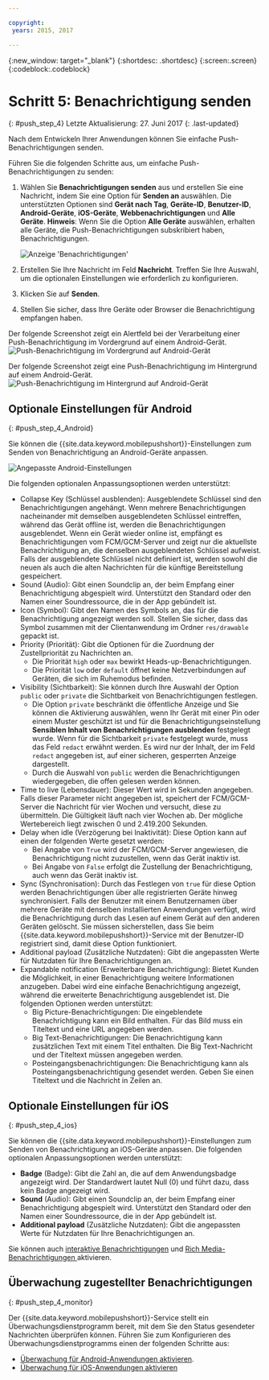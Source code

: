 ```yaml
---

copyright:
 years: 2015, 2017

---
```


{:new_window: target="_blank"}
{:shortdesc: .shortdesc}
{:screen:.screen}
{:codeblock:.codeblock}

# Schritt 5: Benachrichtigung senden
{: #push_step_4}
Letzte Aktualisierung: 27. Juni 2017
{: .last-updated}


Nach dem Entwickeln Ihrer Anwendungen können Sie einfache Push-Benachrichtigungen senden.

Führen Sie die folgenden Schritte aus, um einfache Push-Benachrichtigungen zu senden:

1. Wählen Sie **Benachrichtigungen senden** aus und erstellen Sie eine Nachricht, indem Sie eine Option für **Senden an** auswählen. Die unterstützten Optionen sind **Gerät nach Tag**, **Geräte-ID**, **Benutzer-ID**, **Android-Geräte**, **iOS-Geräte**, **Webbenachrichtigungen** und **Alle Geräte**.
**Hinweis**: Wenn Sie die Option **Alle Geräte** auswählen, erhalten alle Geräte, die Push-Benachrichtigungen subskribiert haben, Benachrichtigungen.
	
	![Anzeige 'Benachrichtigungen'](images/tag_notification.jpg)

2. Erstellen Sie Ihre Nachricht im Feld **Nachricht**. Treffen Sie Ihre Auswahl, um die optionalen Einstellungen wie erforderlich zu konfigurieren.
3. Klicken Sie auf **Senden**.
3. Stellen Sie sicher, dass Ihre Geräte oder Browser die Benachrichtigung empfangen haben.

Der folgende Screenshot zeigt ein Alertfeld bei der Verarbeitung einer Push-Benachrichtigung
im Vordergrund auf einem Android-Gerät.
	![Push-Benachrichtigung im Vordergrund auf Android-Gerät](images/Android_Screenshot.jpg)

Der folgende Screenshot zeigt eine Push-Benachrichtigung im Hintergrund auf einem Android-Gerät.
	![Push-Benachrichtigung im Hintergrund auf Android-Gerät](images/background.jpg)

## Optionale Einstellungen für Android 
{: #push_step_4_Android}

Sie können die {{site.data.keyword.mobilepushshort}}-Einstellungen zum Senden von Benachrichtigung an Android-Geräte anpassen. 

![Angepasste Android-Einstellungen](images/android_custom_settings.jpg)

Die folgenden optionalen Anpassungsoptionen werden unterstützt:

- Collapse Key (Schlüssel ausblenden): Ausgeblendete Schlüssel sind den Benachrichtigungen angehängt. Wenn mehrere Benachrichtigungen nacheinander mit demselben ausgeblendeten Schlüssel eintreffen, während das Gerät offline ist, werden die Benachrichtigungen ausgeblendet. Wenn ein Gerät wieder online ist, empfängt es Benachrichtigungen vom FCM/GCM-Server und zeigt nur die aktuellste Benachrichtigung an, die denselben ausgeblendeten Schlüssel aufweist. Falls der ausgeblendete Schlüssel nicht definiert ist, werden sowohl die neuen als auch die alten Nachrichten für die künftige Bereitstellung gespeichert.
- Sound (Audio): Gibt einen Soundclip an, der beim Empfang einer Benachrichtigung abgespielt wird. Unterstützt den Standard oder den Namen einer Soundressource, die in der App gebündelt ist.
- Icon (Symbol): Gibt den Namen des Symbols an, das für die Benachrichtigung angezeigt werden soll. Stellen Sie sicher, dass das Symbol zusammen mit der Clientanwendung im Ordner `res/drawable` gepackt ist.
- Priority (Priorität): Gibt die Optionen für die Zuordnung der Zustellpriorität zu Nachrichten an. 
	- Die Priorität `high` oder `max` bewirkt Heads-up-Benachrichtigungen.
	- Die Priorität `low` oder `default` öffnet keine Netzverbindungen auf Geräten, die sich im Ruhemodus befinden. 
- Visibility (Sichtbarkeit): Sie können durch Ihre Auswahl der Option `public` oder `private` die Sichtbarkeit von Benachrichtigungen festlegen. 
	- Die Option `private` beschränkt die öffentliche Anzeige und Sie können die Aktivierung auswählen, wenn Ihr Gerät mit einer Pin oder einem Muster geschützt ist und für die Benachrichtigungseinstellung **Sensiblen Inhalt von Benachrichtigungen ausblenden** festgelegt wurde. Wenn für die Sichtbarkeit `private` festgelegt wurde, muss das Feld `redact` erwähnt werden. Es wird nur der Inhalt, der im Feld `redact` angegeben ist, auf einer sicheren, gesperrten Anzeige dargestellt. 
	- Durch die Auswahl von `public` werden die Benachrichtigungen wiedergegeben, die offen gelesen werden können.
- Time to live (Lebensdauer): Dieser Wert wird in Sekunden angegeben. Falls dieser Parameter nicht angegeben ist, speichert der FCM/GCM-Server die Nachricht für vier Wochen und versucht, diese zu übermitteln. Die Gültigkeit läuft nach vier Wochen ab. Der mögliche Wertebereich liegt zwischen 0 und 2.419.200 Sekunden.
- Delay when idle (Verzögerung bei Inaktivität): Diese Option kann auf einen der folgenden Werte gesetzt werden:
	- Bei Angabe von `True` wird der FCM/GCM-Server angewiesen, die Benachrichtigung nicht zuzustellen, wenn das Gerät inaktiv ist. 
	- Bei Angabe von `False` erfolgt die Zustellung der Benachrichtigung, auch wenn das Gerät inaktiv ist.
- Sync (Synchronisation): Durch das Festlegen von `true` für diese Option werden Benachrichtigungen über alle registrierten Geräte hinweg synchronisiert. Falls der Benutzer mit einem Benutzernamen über mehrere Geräte mit denselben installierten Anwendungen verfügt, wird die Benachrichtigung durch das Lesen auf einem Gerät auf den anderen Geräten gelöscht. Sie müssen sicherstellen, dass Sie beim {{site.data.keyword.mobilepushshort}}-Service mit der Benutzer-ID registriert sind, damit diese Option funktioniert.
- Additional payload (Zusätzliche Nutzdaten): Gibt die angepassten Werte für Nutzdaten für Ihre Benachrichtigungen an.
- Expandable notification (Erweiterbare Benachrichtigung): Bietet Kunden die Möglichkeit, in einer Benachrichtigung weitere Informationen anzugeben. Dabei wird eine einfache Benachrichtigung angezeigt, während die erweiterte Benachrichtigung ausgeblendet ist. Die folgenden Optionen werden unterstützt:
	- Big Picture-Benachrichtigungen: Die eingeblendete Benachrichtigung kann ein Bild enthalten. Für das Bild muss ein Titeltext und eine URL angegeben werden.
	- Big Text-Benachrichtigungen: Die Benachrichtigung kann zusätzlichen Text mit einem Titel enthalten. Die Big Text-Nachricht und der Titeltext müssen angegeben werden.
	- Posteingangsbenachrichtigungen: Die Benachrichtigung kann als Posteingangsbenachrichtigung gesendet werden. Geben Sie einen Titeltext und die Nachricht in Zeilen an.	 

## Optionale Einstellungen für iOS 
{: #push_step_4_ios}

Sie können die {{site.data.keyword.mobilepushshort}}-Einstellungen zum Senden von Benachrichtigung an iOS-Geräte anpassen. Die folgenden optionalen Anpassungsoptionen werden unterstützt:

- **Badge** (Badge): Gibt die Zahl an, die auf dem Anwendungsbadge angezeigt wird. Der Standardwert lautet Null (0) und führt dazu, dass kein Badge angezeigt wird. 
- **Sound** (Audio): Gibt einen Soundclip an, der beim Empfang einer Benachrichtigung abgespielt wird. Unterstützt den Standard oder den Namen einer Soundressource, die in der App gebündelt ist.
- **Additional payload** (Zusätzliche Nutzdaten): Gibt die angepassten Werte für Nutzdaten für Ihre Benachrichtigungen an.

Sie können auch [interaktive Benachrichtigungen](https://github.com/ibm-bluemix-mobile-services/bms-clientsdk-swift-push/tree/Doc#interactive-notifications) und [Rich Media-Benachrichtigungen ](https://github.com/ibm-bluemix-mobile-services/bms-clientsdk-swift-push/tree/Doc#enabling-rich-media-notifications) aktivieren.

## Überwachung zugestellter Benachrichtigungen 
{: #push_step_4_monitor}

Der {{site.data.keyword.mobilepushshort}}-Service stellt ein Überwachungsdienstprogramm bereit, mit dem Sie den Status gesendeter Nachrichten überprüfen können. Führen Sie zum Konfigurieren des Überwachungsdienstprogramms einen der folgenden Schritte aus:

- [Überwachung für Android-Anwendungen aktivieren](https://github.com/ibm-bluemix-mobile-services/bms-clientsdk-android-push/tree/Doc#monitoring).
- [Überwachung für iOS-Anwendungen aktivieren](https://github.com/ibm-bluemix-mobile-services/bms-clientsdk-swift-push/tree/Doc#enable-monitoring)
